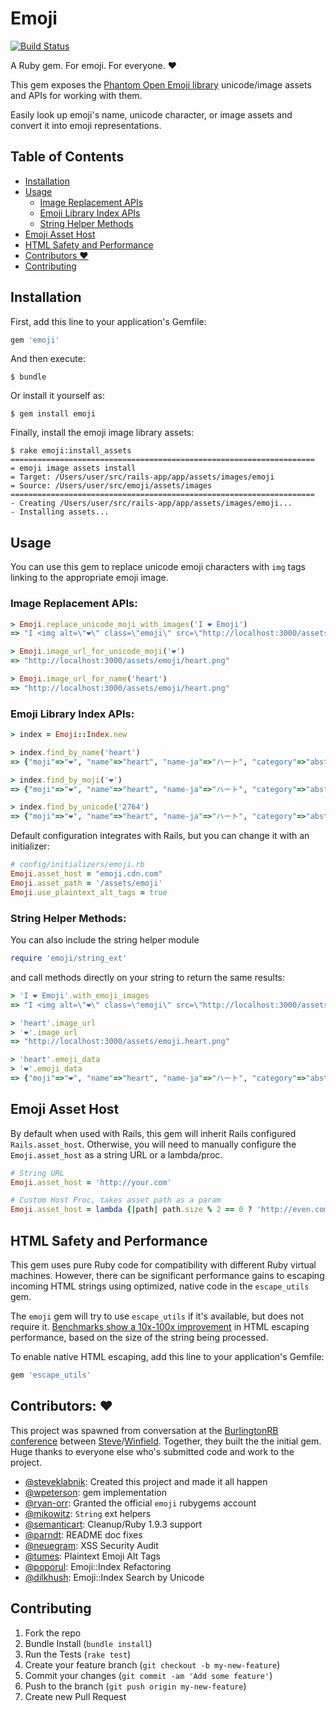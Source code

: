 # Emoji
[![Build Status](https://travis-ci.org/wpeterson/emoji.svg?branch=master)](https://travis-ci.org/wpeterson/emoji)

A Ruby gem. For emoji. For everyone. :heart:

This gem exposes the [Phantom Open Emoji library](https://github.com/Genshin/PhantomOpenEmoji) unicode/image assets and APIs for working with them.

Easily look up emoji's name, unicode character, or image assets and convert it into emoji representations.

## Table of Contents
- [Installation](#installation)
- [Usage](#usage)
  - [Image Replacement APIs](#image-replacement-apis)
  - [Emoji Library Index APIs](#emoji-library-index-apis)
  - [String Helper Methods](#string-helper-methods)
- [Emoji Asset Host](#emoji-asset-host)
- [HTML Safety and Performance](#html-safety-and-performance)
- [Contributors :heart:](#contributors-heart)
- [Contributing](#contributing)


## Installation

First, add this line to your application's Gemfile:

```ruby
gem 'emoji'
```

And then execute:

    $ bundle

Or install it yourself as:

    $ gem install emoji

Finally, install the emoji image library assets:

    $ rake emoji:install_assets
    ====================================================================
    = emoji image assets install
    = Target: /Users/user/src/rails-app/app/assets/images/emoji
    = Source: /Users/user/src/emoji/assets/images
    ====================================================================
    - Creating /Users/user/src/rails-app/app/assets/images/emoji...
    - Installing assets...

## Usage

You can use this gem to replace unicode emoji characters with `img` tags linking to the appropriate emoji image.

### Image Replacement APIs:

```ruby
> Emoji.replace_unicode_moji_with_images('I ❤ Emoji')
=> "I <img alt=\"❤\" class=\"emoji\" src=\"http://localhost:3000/assets/emoji/heart.png\"> Emoji"

> Emoji.image_url_for_unicode_moji('❤')
=> "http://localhost:3000/assets/emoji/heart.png"

> Emoji.image_url_for_name('heart')
=> "http://localhost:3000/assets/emoji/heart.png"
```

### Emoji Library Index APIs:

```ruby
> index = Emoji::Index.new

> index.find_by_name('heart')
=> {"moji"=>"❤", "name"=>"heart", "name-ja"=>"ハート", "category"=>"abstract", "unicode"=>"2764"}

> index.find_by_moji('❤')
=> {"moji"=>"❤", "name"=>"heart", "name-ja"=>"ハート", "category"=>"abstract", "unicode"=>"2764"}

> index.find_by_unicode('2764')
=> {"moji"=>"❤", "name"=>"heart", "name-ja"=>"ハート", "category"=>"abstract", "unicode"=>"2764"}
```
Default configuration integrates with Rails, but you can change it with an initializer:

```ruby
# config/initializers/emoji.rb
Emoji.asset_host = "emoji.cdn.com"
Emoji.asset_path = '/assets/emoji'
Emoji.use_plaintext_alt_tags = true
```

### String Helper Methods:

You can also include the string helper module

```ruby
require 'emoji/string_ext'
```

and call methods directly on your string to return the same results:

```ruby
> 'I ❤ Emoji'.with_emoji_images
=> "I <img alt=\"❤\" class=\"emoji\" src=\"http://localhost:3000/assets/emoji/heart.png\"> Emoji"

> 'heart'.image_url
> '❤'.image_url
=> "http://localhost:3000/assets/emoji.heart.png"

> 'heart'.emoji_data
> '❤'.emoji_data
=> {"moji"=>"❤", "name"=>"heart", "name-ja"=>"ハート", "category"=>"abstract", "unicode"=>"2764"}
```

## Emoji Asset Host
By default when used with Rails, this gem will inherit Rails configured `Rails.asset_host`.  Otherwise, you will need to manually configure the `Emoji.asset_host` as a string URL or a lambda/proc.

```ruby
# String URL
Emoji.asset_host = 'http://your.com'

# Custom Host Proc, takes asset path as a param
Emoji.asset_host = lambda {|path| path.size % 2 == 0 ? 'http://even.com' : 'http://odd.com'}
```

## HTML Safety and Performance

This gem uses pure Ruby code for compatibility with different Ruby virtual machines.  However, there can be significant performance gains to escaping incoming HTML strings using optimized, native code in the `escape_utils` gem.

The `emoji` gem will try to use `escape_utils` if it's available, but does not require it.  [Benchmarks show a 10x-100x improvement](https://gist.github.com/wpeterson/c851be471bd91868716c) in HTML escaping performance, based on the size of the string being processed.

To enable native HTML escaping, add this line to your application's Gemfile:

```ruby
gem 'escape_utils'
```
## Contributors: :heart:

This project was spawned from conversation at the [BurlingtonRB conference](http://www.burlingtonrubyconference.com/) between [Steve](https://github.com/steveklabnik)/[Winfield](https://github.com/wpeterson). Together, they built the the initial gem.  Huge thanks to everyone else who's submitted code and work to the project.

* [@steveklabnik](https://github.com/steveklabnik): Created this project and made it all happen
* [@wpeterson](https://github.com/wpeterson): gem implementation
* [@ryan-orr](https://github.com/ryan-orr): Granted the official `emoji` rubygems account
* [@mikowitz](https://github.com/mikowitz): `String` ext helpers
* [@semanticart](https://github.com/semanticart): Cleanup/Ruby 1.9.3 support
* [@parndt](https://github.com/parndt): README doc fixes
* [@neuegram](https://github.com/neuegram): XSS Security Audit
* [@tumes](https://github.com/tumes): Plaintext Emoji Alt Tags
* [@poporul](https://github.com/poporul): Emoji::Index Refactoring
* [@dilkhush](https://github.com/dilkhush): Emoji::Index Search by Unicode

## Contributing

1. Fork the repo
2. Bundle Install (`bundle install`)
3. Run the Tests (`rake test`)
2. Create your feature branch (`git checkout -b my-new-feature`)
3. Commit your changes (`git commit -am 'Add some feature'`)
4. Push to the branch (`git push origin my-new-feature`)
5. Create new Pull Request
